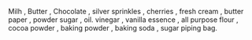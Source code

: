 Milh , Butter , Chocolate , silver sprinkles , cherries ,  fresh cream , butter paper , powder sugar , oil.
vinegar , vanilla essence , all purpose flour , cocoa powder , baking powder , baking soda , sugar piping bag.
